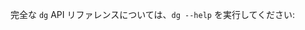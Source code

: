 完全な `dg` API リファレンスについては、`dg --help` を実行してください:

<CliInvocationExample path="docs_snippets/docs_snippets/guides/components/index/1-help.txt" />
